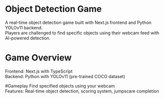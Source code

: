 # Object Detection Game

A real-time object detection game built with Next.js frontend and Python YOLOv11 backend.</br>
Players are challenged to find specific objects using their webcam feed with AI-powered detection.</br>

# Game Overview

Frontend: Next.js with TypeScript </br>
Backend: Python with YOLOv11 (pre-trained COCO dataset)</br>

#Gameplay 
Find specified objects using your webcam</br>
Features: Real-time object detection, scoring system, jumpscare completion
